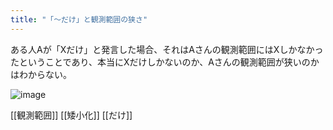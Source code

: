```yaml
---
title: "「〜だけ」と観測範囲の狭さ"
---
```


ある人Aが「Xだけ」と発言した場合、それはAさんの観測範囲にはXしかなかったということであり、本当にXだけしかないのか、Aさんの観測範囲が狭いのかはわからない。

![image](https://gyazo.com/3cbc2309fd17dbbf7f67b46c7ea073f0/thumb/1000)

[[観測範囲]]
[[矮小化]]
[[だけ]]
